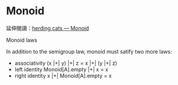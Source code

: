 # Monoid

延伸閱讀：[herding cats — Monoid](http://eed3si9n.com/herding-cats/Monoid.html)

Monoid laws 

In addition to the semigroup law, monoid must satify two more laws:

- associativity (x |+| y) |+| z = x |+| (y |+| z)
- left identity Monoid[A].empty |+| x = x
- right identity x |+| Monoid[A].empty = x
